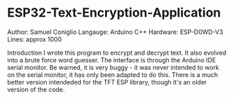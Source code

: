 # ESP32-Text-Encryption-Application
Author: Samuel Coniglio
Langauge: Arduino C++
Hardware: ESP-D0WD-V3
Lines: approx 1000

Introduction
  I wrote this program to encrypt and decrypt text. It also evolved into a brute force word guesser. The interface is through the Arduino IDE serial monitor. Be warned, it is very buggy - it was never
  intended to work on the serial monitor, it has only been adapted to do this. There is a much better version intendeded for the TFT ESP library, though it's an older version of the code. 
